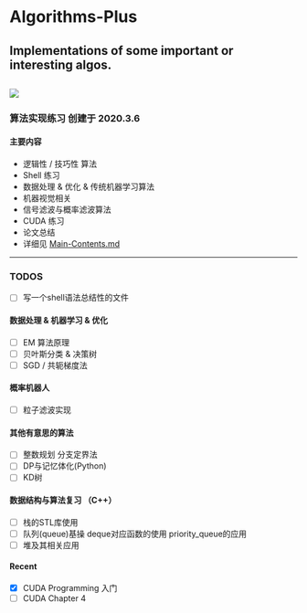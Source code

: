 # Algorithms-Plus
## Implementations of some important or interesting algos.
![]( https://visitor-badge.glitch.me/badge?page_id=<your_page_id>)
---
### 算法实现练习 创建于 2020.3.6
#### 主要内容
- 逻辑性 / 技巧性 算法
- Shell 练习
- 数据处理 & 优化 & 传统机器学习算法
- 机器视觉相关
- 信号滤波与概率滤波算法
- CUDA 练习
- 论文总结
- 详细见 [Main-Contents.md](https://github.com/Enigmatisms/Algorithms-Plus/blob/master/Paper%26Summary/Paper/main-contents.md)

---
### TODOS
- [ ] 写一个shell语法总结性的文件

#### 数据处理 & 机器学习 & 优化
- [ ] EM 算法原理
- [ ] 贝叶斯分类 & 决策树
- [ ] SGD / 共轭梯度法
#### 概率机器人
- [ ] 粒子滤波实现

#### 其他有意思的算法
- [ ] 整数规划 分支定界法
- [ ] DP与记忆体化(Python)
- [ ] KD树

#### 数据结构与算法复习 （C++）
- [ ] 栈的STL库使用
- [ ] 队列(queue)基操 deque对应函数的使用 priority_queue的应用
- [ ] 堆及其相关应用
 
#### Recent
- [x] CUDA Programming 入门
- [ ] CUDA Chapter 4
